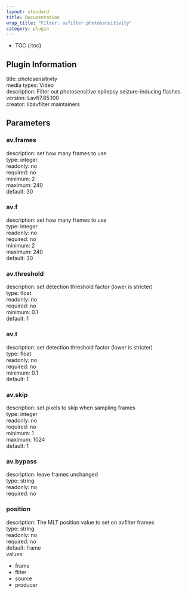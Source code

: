 ```yaml
---
layout: standard
title: Documentation
wrap_title: "Filter: avfilter.photosensitivity"
category: plugin
---
```

* TOC
{:toc}

## Plugin Information

title: photosensitivity  
media types:
Video  
description: Filter out photosensitive epilepsy seizure-inducing flashes.  
version: Lavfi7.85.100  
creator: libavfilter maintainers  

## Parameters

### av.frames

  
description:
set how many frames to use  
type: integer  
readonly: no  
required: no  
minimum: 2  
maximum: 240  
default: 30  

### av.f

  
description:
set how many frames to use  
type: integer  
readonly: no  
required: no  
minimum: 2  
maximum: 240  
default: 30  

### av.threshold

  
description:
set detection threshold factor (lower is stricter)  
type: float  
readonly: no  
required: no  
minimum: 0.1  
default: 1  

### av.t

  
description:
set detection threshold factor (lower is stricter)  
type: float  
readonly: no  
required: no  
minimum: 0.1  
default: 1  

### av.skip

  
description:
set pixels to skip when sampling frames  
type: integer  
readonly: no  
required: no  
minimum: 1  
maximum: 1024  
default: 1  

### av.bypass

  
description:
leave frames unchanged  
type: string  
readonly: no  
required: no  

### position

  
description:
The MLT position value to set on avfilter frames  
type: string  
readonly: no  
required: no  
default: frame  
values:  

* frame
* filter
* source
* producer

